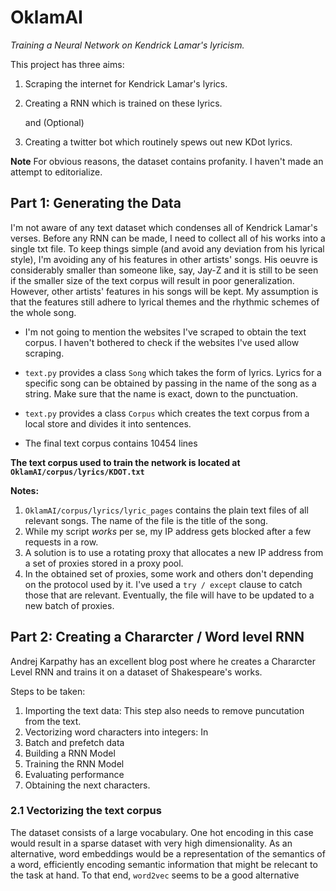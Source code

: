 # **OklamAI**
_Training a Neural Network on Kendrick Lamar's lyricism._

This project has three aims:

1. Scraping the internet for Kendrick Lamar's lyrics. 
2. Creating a RNN which is trained on these lyrics.

    and (Optional) 
3. Creating a twitter bot which routinely spews out new KDot lyrics.


**Note** For obvious reasons, the dataset contains profanity. I haven't made an attempt to editorialize. 


## **Part 1: Generating the Data**
I'm not aware of any text dataset which condenses all of Kendrick Lamar's verses. Before any RNN can be made, I need to collect all of his works into a single txt file. To keep things simple (and avoid any deviation from his lyrical style), I'm avoiding any of his features in other artists' songs. His oeuvre is considerably smaller than someone like, say, Jay-Z and it is still to be seen if the smaller size of the text corpus will result in poor  generalization. However, other artists' features in his songs will be kept. My assumption is that the features still adhere to lyrical themes and the rhythmic schemes of the whole song. 

* I'm not going to mention the websites I've scraped to obtain the text corpus. I haven't bothered to check if the websites I've used allow scraping.

* `text.py` provides a class `Song` which takes the form of lyrics. Lyrics for a specific song can be obtained by passing in the name of the song as a string. Make sure that the name is exact, down to the punctuation.
* `text.py` provides a class `Corpus` which creates the text corpus from a local store and divides it into sentences.

* The final text corpus contains 10454 lines 

**The text corpus used to train the network is located at `OklamAI/corpus/lyrics/KDOT.txt`**


**Notes:**
1. `OklamAI/corpus/lyrics/lyric_pages` contains the plain text files of all relevant songs. The name of the file is the title of the song.  
2. While my script _works_ per se, my IP address gets blocked after a few requests in a row. 
3. A solution is to use a rotating proxy that allocates a new IP address from a set of proxies stored in a proxy pool.
4. In the obtained set of proxies, some work and others don't depending on the protocol used by it. I've used a `try / except` clause to catch those that are relevant. Eventually, the file will have to be updated to a new batch of proxies.
   
## **Part 2: Creating a Chararcter / Word level RNN**
Andrej Karpathy has an excellent blog post where he creates a Chararcter Level RNN and trains it on a dataset of Shakespeare's works.

Steps to be taken:

1. Importing the text data: This step also needs to remove puncutation from the text.
2. Vectorizing word characters into integers: In 
3. Batch and prefetch data
4. Building a RNN Model 
5. Training the RNN Model
6. Evaluating performance
7. Obtaining the next characters. 


### **2.1 Vectorizing the text corpus**
The dataset consists of a large vocabulary. One hot encoding in this case would result in a sparse dataset with very high dimensionality. As an alternative, word embeddings would be a representation of the semantics of a word, efficiently encoding semantic information that might be relecant to the task at hand. 
To that end, `word2vec` seems to be a good alternative


